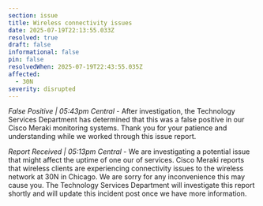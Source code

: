 ```yaml
---
section: issue
title: Wireless connectivity issues
date: 2025-07-19T22:13:55.033Z
resolved: true
draft: false
informational: false
pin: false
resolvedWhen: 2025-07-19T22:43:55.035Z
affected:
  - 30N
severity: disrupted
---
```

*False Positive | 05:43pm Central* - After investigation, the Technology Services Department has determined that this was a false positive in our Cisco Meraki monitoring systems. Thank you for your patience and understanding while we worked through this issue report.

*Report Received | 05:13pm Central* - We are investigating a potential issue that might affect the uptime of one our of services. Cisco Meraki reports that wireless clients are experiencing connectivity issues to the wireless network at 30N in Chicago. We are sorry for any inconvenience this may cause you. The Technology Services Department will investigate this report shortly and will update this incident post once we have more information.